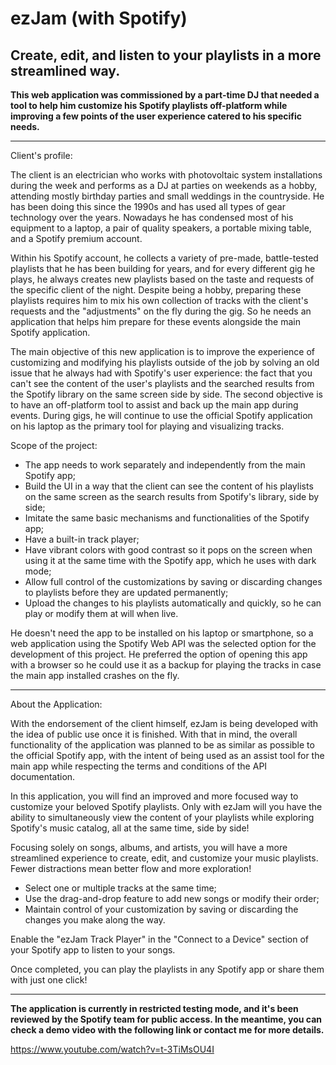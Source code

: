 # ezJam (with Spotify) 
## Create, edit, and listen to your playlists in a more streamlined way. 

**This web application was commissioned by a part-time DJ that needed a tool to help him customize his Spotify playlists off-platform while improving a few points of the user experience catered to his specific needs.**
______________________________________________________________________
Client's profile:

The client is an electrician who works with photovoltaic system installations during the week and performs as a DJ at parties on weekends as a hobby, attending mostly birthday parties and small weddings in the countryside. He has been doing this since the 1990s and has used all types of gear technology over the years. Nowadays he has condensed most of his equipment to a laptop, a pair of quality speakers, a portable mixing table, and a Spotify premium account.

Within his Spotify account, he collects a variety of pre-made, battle-tested playlists that he has been building for years, and for every different gig he plays, he always creates new playlists based on the taste and requests of the specific client of the night. Despite being a hobby, preparing these playlists requires him to mix his own collection of tracks with the client's requests and the "adjustments" on the fly during the gig. So he needs an application that helps him prepare for these events alongside the main Spotify application.

The main objective of this new application is to improve the experience of customizing and modifying his playlists outside of the job by solving an old issue that he always had with Spotify's user experience: the fact that you can't see the content of the user's playlists and the searched results from the Spotify library on the same screen side by side. The second objective is to have an off-platform tool to assist and back up the main app during events. During gigs, he will continue to use the official Spotify application on his laptop as the primary tool for playing and visualizing tracks.

Scope of the project:
* The app needs to work separately and independently from the main Spotify app;
* Build the UI in a way that the client can see the content of his playlists on the same screen as the search results from Spotify's library, side by side;
* Imitate the same basic mechanisms and functionalities of the Spotify app;
* Have a built-in track player;
* Have vibrant colors with good contrast so it pops on the screen when using it at the same time with the Spotify app, which he uses with dark mode;
* Allow full control of the customizations by saving or discarding changes to playlists before they are updated permanently;
* Upload the changes to his playlists automatically and quickly, so he can play or modify them at will when live.

He doesn't need the app to be installed on his laptop or smartphone, so a web application using the Spotify Web API was the selected option for the development of this project. He preferred the option of opening this app with a browser so he could use it as a backup for playing the tracks in case the main app installed crashes on the fly.

______________________________________________________________________
About the Application:

With the endorsement of the client himself, ezJam is being developed with the idea of public use once it is finished. With that in mind, the overall functionality of the application was planned to be as similar as possible to the official Spotify app, with the intent of being used as an assist tool for the main app while respecting the terms and conditions of the API documentation.

In this application, you will find an improved and more focused way to customize your beloved Spotify playlists. Only with ezJam will you have the ability to simultaneously view the content of your playlists while exploring Spotify's music catalog, all at the same time, side by side!

Focusing solely on songs, albums, and artists, you will have a more streamlined experience to create, edit, and customize your music playlists. Fewer distractions mean better flow and more exploration!

* Select one or multiple tracks at the same time;
* Use the drag-and-drop feature to add new songs or modify their order;
* Maintain control of your customization by saving or discarding the changes you make along the way.

Enable the "ezJam Track Player" in the "Connect to a Device" section of your Spotify app to listen to your songs.

Once completed, you can play the playlists in any Spotify app or share them with just one click!

______________________________________________________________________

**The application is currently in restricted testing mode, and it's been reviewed by the Spotify team for public access. In the meantime, you can check a demo video with the following link or contact me for more details.**

<https://www.youtube.com/watch?v=t-3TiMsOU4I>